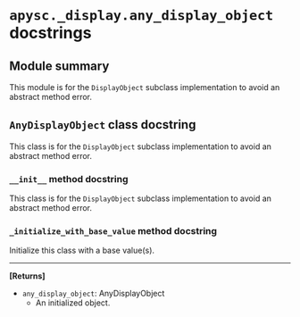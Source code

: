 # `apysc._display.any_display_object` docstrings

## Module summary

This module is for the `DisplayObject` subclass implementation to avoid an abstract method error.

## `AnyDisplayObject` class docstring

This class is for the `DisplayObject` subclass implementation to avoid an abstract method error.

### `__init__` method docstring

This class is for the `DisplayObject` subclass implementation to avoid an abstract method error.

### `_initialize_with_base_value` method docstring

Initialize this class with a base value(s).<hr>

**[Returns]**

- `any_display_object`: AnyDisplayObject
  - An initialized object.